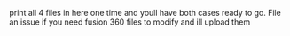 print all 4 files in here one time and youll have both cases ready to go. File an issue if you need fusion 360 files to modify and ill upload them
